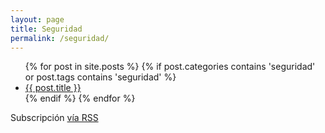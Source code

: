 ```yaml
---
layout: page
title: Seguridad
permalink: /seguridad/
---
```


<div class="home">

  <ul class="posts">
    {% for post in site.posts %}
    {% if post.categories contains 'seguridad' or post.tags contains 'seguridad' %}
      <li>
<!--        <span class="post-date">{{ post.date | date: "%b %-d, %Y" }}</span> -->
        <a class="post-link" href="{{ post.url | prepend: site.baseurl }}">{{ post.title }}</a>
      </li>
    {% endif %}
    {% endfor %}
  </ul>

  <p class="rss-subscribe">Subscripci&oacute;n <a href="{{ "/feed.xml" | prepend: site.baseurl }}">v&iacute;a RSS</a></p>

</div>
